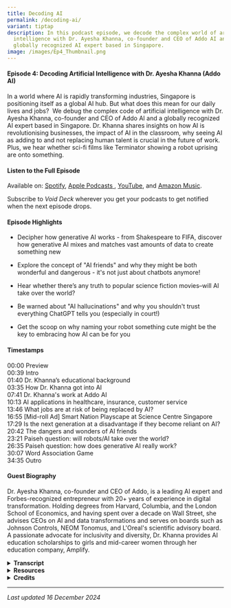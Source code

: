 ```yaml
---
title: Decoding AI
permalink: /decoding-ai/
variant: tiptap
description: In this podcast episode, we decode the complex world of artificial
  intelligence with Dr. Ayesha Khanna, co-founder and CEO of Addo AI and a
  globally recognized AI expert based in Singapore.
image: /images/Ep4_Thumbnail.png
---
```

<h4><strong>Episode 4: Decoding Artificial Intelligence with Dr. Ayesha Khanna (Addo AI)</strong></h4>
<p>In a world where AI is rapidly transforming industries, Singapore is positioning
itself as a global AI hub. But what does this mean for our daily lives
and jobs?&nbsp; We debug the complex code of artificial intelligence with
Dr. Ayesha Khanna, co-founder and CEO of Addo AI and a globally recognized
AI expert based in Singapore. Dr. Khanna shares insights on how AI is revolutionising
businesses, the impact of AI in the classroom, why seeing AI as adding
to and not replacing human talent is crucial in the future of work. Plus,
we hear whether sci-fi films like Terminator showing a robot uprising are
onto something.</p>
<h4><strong>Listen to the Full Episode</strong></h4>
<p>Available on: <a href="https://bit.ly/voiddeckspotify" rel="noopener nofollow" target="_blank"><u>Spotify</u></a>,
<a href="https://bit.ly/voiddeckapplepodcasts" rel="noopener nofollow" target="_blank"><u>Apple Podcasts</u>
</a>, <a href="https://bit.ly/voiddeckyoutube" rel="noopener nofollow" target="_blank">YouTube</a>,
and <a href="https://bit.ly/voiddeckamazonmusic" rel="noopener nofollow" target="_blank"><u>Amazon Music</u></a>.</p>
<p>Subscribe to <em>Void Deck</em> wherever you get your podcasts to get notified
when the next episode drops.</p>
<h4><strong>Episode Highlights</strong></h4>
<ul data-tight="true" class="tight">
<li>
<p>Decipher how generative AI works - from Shakespeare to FIFA, discover
how generative AI mixes and matches vast amounts of data to create something
new</p>
</li>
<li>
<p>Explore the concept of "AI friends" and why they might be both wonderful
and dangerous - it's not just about chatbots anymore!</p>
</li>
<li>
<p>Hear whether there’s any truth to popular science fiction movies–will
AI take over the world?</p>
</li>
<li>
<p>Be warned about "AI hallucinations" and why you shouldn't trust everything
ChatGPT tells you (especially in court!)</p>
</li>
<li>
<p>Get the scoop on why naming your robot something cute might be the key
to embracing how AI can be for you</p>
</li>
</ul>
<h4><strong>Timestamps</strong></h4>
<p>00:00 Preview
<br>00:39 Intro
<br>01:40 Dr. Khanna’s educational background
<br>03:35 How Dr. Khanna got into AI
<br>07:41 Dr. Khanna's work at Addo AI&nbsp;
<br>10:13 AI applications in healthcare, insurance, customer service
<br>13:46 What jobs are at risk of being replaced by AI?
<br>16:55 [Mid-roll Ad] Smart Nation Playscape at Science Centre Singapore
<br>17:29 Is the next generation at a disadvantage if they become reliant
on AI?
<br>20:42 The dangers and wonders of AI friends
<br>23:21 Paiseh question: will robots/AI take over the world?
<br>26:35 Paiseh question: how does generative AI really work?
<br>30:07 Word Association Game
<br>34:35 Outro</p>
<h4><strong>Guest Biography</strong></h4>
<p>Dr. Ayesha Khanna, co-founder and CEO of Addo, is a leading AI expert
and Forbes-recognized entrepreneur with 20+ years of experience in digital
transformation. Holding degrees from Harvard, Columbia, and the London
School of Economics, and having spent over a decade on Wall Street, she
advises CEOs on AI and data transformations and serves on boards such as
Johnson Controls, NEOM Tonomus, and L'Oreal's scientific advisory board.
A passionate advocate for inclusivity and diversity, Dr. Khanna provides
AI education scholarships to girls and mid-career women through her education
company, Amplify.</p>
<div data-type="detailGroup" class="isomer-accordion isomer-accordion-white">
<details class="isomer-details">
<summary><strong>Transcript</strong>
</summary>
<div data-type="detailsContent" class="isomer-details-content">
<p><em>This transcript has been lightly edited for readability.</em>
</p>
<p></p>
<p><strong>RISHII: </strong>Will AI take over the world?</p>
<p></p>
<p><strong>DR. KHANNA: </strong>I think that AI on its own will not get to
that point because by that time humans will have merged with AI in some
way.</p>
<p></p>
<p><strong>RISHII &amp; MENG: </strong>Whoa.</p>
<p></p>
<p><strong>DR. KHANNA: </strong>So, you know, and we're seeing something
like this with Neuralink, obviously, what Elon Musk started.<strong> </strong>So
the question is, are there humans who will supercharge themselves with
more information, more cognitive power, and will that create a superclass
that will then be at such an advantage that the others are left behind?</p>
<p></p>
<p><strong>RISHII: </strong>Welcome to <em>Void Deck</em>, a casual science
podcast brought to you by Science Centre Singapore. We bring science out
of the labs and put scientists in singlets. Each episode, we sit down with
a local science changemaker and ask all the questions that you are too
paiseh to ask. Today, I'm joined by my colleague Meng, a science educator
at Science Centre Singapore.</p>
<p></p>
<p><strong>MENG: </strong>Hi everyone.</p>
<p></p>
<p><strong>RISHII: </strong>Hi, and today we'll be talking all about AI,
something you and I probably use very often like, you know, ChatGPT and
all those cool stuff.</p>
<p></p>
<p><strong>MENG: </strong>Today on the podcast, we have Dr. Ayesha Khanna,
CEO of Addo AI and a Forbes-recognised AI expert. She has over 20 years
of experience working on digital transformation with degrees from Harvard,
Columbia and London School of Economics. Dr. Aisha advises CEOs and serves
on major boards. Through her company, Amplify, she offers AI scholarships
to girls and women.</p>
<p></p>
<p><strong>DR. KHANNA: </strong>Hi everyone, it's such a pleasure to be here.</p>
<p></p>
<p><strong>RISHII: </strong>Thank you so much for coming down today, you
know, to talk to us about AI and all the cool stuff that you do.</p>
<p></p>
<p><strong>DR. KHANNA: </strong>Thank you for having me.</p>
<p></p>
<p><strong>RISHII: </strong>All right, so I think what we want to do is take
you back down memory lane and see how you got started on this journey.
What was it like growing up, you know, in Pakistan and like, you know,
getting into the field of STEM as a kid?</p>
<p></p>
<p><strong>DR. KHANNA: </strong>Actually, I was never in the field of STEM.
When I was growing up, I was much more interested in literature and human
rights and development economics. I found science to be taught in a terrible
way. It was all about the exam and about the absolute correct answer. Even
when we went to do quote unquote experiments in the lab, we already knew
what the experiment should yield.</p>
<p></p>
<p>So that's a terrible way to learn science. It's so deterministic. And
it was only when I went to college, when I left Asia, that I went and encountered
people from Romania, Estonia, Russia, and they had a very different approach
to science. They looked at it in a very poetic way.</p>
<p></p>
<p>They saw it not as the final answer in an engineering mechanistic way,
but they found engineering, technology, science, beautiful, uncertain,
ambivalent, and the whole process as a quest to approximate the truth.
And when you see it that way, how different is STEM from the humanities?
How different is it from sociology or any of the social sciences?</p>
<p></p>
<p>And the answer is it isn't. Which is why anyone at whatever stage in their
life, if they just realise this about STEM, can easily step into STEM and
any STEM person can easily step into any other kind of discipline.</p>
<p></p>
<p><strong>RISHII:</strong> I just wanted to know, because I mean, you made
the jump from like a humanities person and then you went into STEM in college,
right? When did you even consider AI as something that you wanted to pursue?
Because AI [seems] like something that probably started maybe five to ten
years ago. So at that time when you were in college, did you already [know]
about AI or was it something you just stumbled upon?</p>
<p></p>
<p><strong>DR. KHANNA: </strong>Well, AI has been around for decades.
<br>
</p>
<p><strong>MENG: </strong>We were wrong. Very wrong. <em>[Everyone laughs]</em>
</p>
<p></p>
<p><strong>DR. KHANNA:</strong> It's been around for decades, but nobody took
it seriously because we just did not have the computational power that
we do now. We didn't have enough data that we do now. And so it was kind
of languishing at MIT and other kinds of universities. I first encountered
neural networks decades ago myself as an undergraduate when I was working
on neural networks for trading.</p>
<p></p>
<p>And then when I went to Wall Street, I was doing a lot of quantitative
work where we were using computer science and statistics. Today, the combination
of computer science and statistics at scale is called artificial intelligence,
which is, can you recognise patterns in something and then be able to very
quickly mine large amounts of data to be able to analyse it, forecast it,
optimise it, and now for the first time generate from scratch new things.
We call that generative AI.</p>
<p></p>
<p>But it's not new, but it is an evolving field. And it goes through summers
and winters or rather springs and winters. So there was a whole time when
it was called the winter of AI and now it's having a real moment. But who
knows, after 10 years, it might go through another winter where people
lose interest or feel it's not moving fast enough.</p>
<p></p>
<p><strong>RISHII: </strong>Right, right.</p>
<p></p>
<p><strong>DR. KHANNA: </strong>The thing about science and AI is science,
right? It's a scientific endeavour… it takes time. Then people work and
work and work and suddenly something great happens and it's adopted widely.
And then again, you have to wait for it for a long time. So there have
been AI researchers diligently working on it and I've been exposed to it
over many, many years. Now I'm so happy to see that everyone is realising
it and finds it more accessible.</p>
<p></p>
<p><strong>RISHII: </strong>It's like, you know, if you can't like me on
my low days, don’t like me when I'm super popular now. So when you were
interested in AI, right, like when you stumbled upon it in college and
you're telling people like, oh my God, AI is going to be big or I'm so
interested in it, were you like the only one who seemed to be interested,
maybe in your friend group or in your social circles?</p>
<p></p>
<p><strong>MENG: </strong>Or was it like a big crowd and everyone was going
to jump onto AI together?</p>
<p></p>
<p><strong>DR. KHANNA:</strong> No, no. At that time, people didn't even understand
what it was. I told people I was going to become a software engineer. And
there were people in my extended family, they said, oh my God, we sent
you to Harvard and you should be in a bank, like a posh office. And now
you're acting like a back office person. And they were so like pooh-poohing
it.</p>
<p></p>
<p><strong>RISHII: </strong>All the uncle and aunties.</p>
<p></p>
<p><strong>DR. KHANNA: </strong>All the uncle and aunties thought that I
had really taken a step down because they didn't understand it. And it's
only now that it's suddenly become in the media that they—the same uncles
who used to criticise my parents and say<em>, why did you let her do this?—</em>now
actually send me articles and are very excited about AI. And I guess the
moral of the story is, do pursue what you really want to and work at it.</p>
<p></p>
<p>So one doesn't go without the other. You can't just be passionate about
something and then just do it half-heartedly. I stuck to it through many,
many years, even though it was hard and nobody really saw it. But I loved
it because every day I could see the impact it had on the firms that I
was working with.</p>
<p></p>
<p><em>[Musical transition]</em>
</p>
<p></p>
<p><strong>RISHII: </strong>Do you get, I guess now when you're working on
AI, do people come up to you and think that you are working on like ChatGPT
or just like generative AI? Do people still just make the assumption? Because
I think our exposure to AI, or at least with the layman, right, is just
like ChatGPT and that's all we know.</p>
<p></p>
<p><strong>MENG:</strong> Generative art… deepfakes…</p>
<p></p>
<p><strong>DR. KHANNA: </strong>That’s right.</p>
<p></p>
<p><strong>MENG: </strong>Stuff like that.</p>
<p></p>
<p><strong>DR. KHANNA: </strong>Well, people know that I have an AI company,
I have an AI consulting firm. We specialise in building AI strategy, AI
solutions, big data platforms. And so we use generative AI to help our
clients engage their customers better, for example. But they never come
to me because I'm not a researcher, even though I have a PhD and have a
lot of experience. I am not a researcher.</p>
<p></p>
<p>My job is to help organisations, whether they are for-profit companies,
non-for-profit enterprises or government agencies, think about how to use
AI to serve their customers better. And so that's what people ask me about.
They're like, how can we use this? What's the talent we need? Is it true
that it is a hype or is it real? Those are the kind of questions. Are our
jobs going to get replaced? Are we going to have a job?</p>
<p></p>
<p>Should my son study this? Should my daughter study this? And I feel these
are great questions and we should talk about it. You know, is this ethical
or not? These are the debates citizens must have, regardless of whether
they have a science background, a business background, any background.</p>
<p></p>
<p><strong>RISHII: </strong>Wow, that's very well put. On that note, we really
want to know more about what you do in terms of AI. We understand that
your company is an AI solutions firm and it's called Addo. So how did that
name come about?</p>
<p></p>
<p><strong>DR. KHANNA: </strong>It's very simple. It's adding. So Ado is
what we wanted to say that we augment, catalyse, enrich and accelerate
the journey of our company with AI. So we are really there. And that's
something I really believe in.</p>
<p></p>
<p><strong>RISHII: </strong>Ah, okay.</p>
<p></p>
<p><strong>DR. KHANNA: </strong>We need to have that approach, not only at
a corporate level, but also as an individual. We need to see AI as adding,
not replacing us in any way. And so just by that name, that's our mission,
is to use it as an augmentation tool for all our customers.</p>
<p></p>
<p><strong>RISHII: </strong>You were talking about helping your customers.
Would there be any unusual or surprising industry applications that you
have come across in your time working with all these different partners
and companies that seek your help?
<br>
</p>
<p><strong>DR. KHANNA:</strong> I think there's so many examples, but just
let's look at a couple of them. One example is that there are so many people
in the world who die of or suffer from strokes. It's terrible. I mean,
when anyone has a stroke and it's so unexpected. People suddenly one day
and then they lose their ability to walk, they lose their ability to talk.
And it's devastating for the family.</p>
<p></p>
<p>It's devastating for everyone around them and for themselves. So <a href="https://mcpress.mayoclinic.org/healthy-brain/mayo-clinic-research-finds-ai-enabled-ecgs-may-identify-patients-at-greater-risk-of-stroke-cognitive-decline/" rel="noopener nofollow" target="_blank">Mayo Clinic</a> actually
partnered recently with an AI startup that analysed the medical records
of all the patients who've had stroke so that they could identify a pattern.
And in that pattern, they found that they could actually identify someone
who will have a stroke 10 years before they're going to have a stroke.</p>
<p></p>
<p>Can you imagine if people knew that? If you know that, wouldn't you change
everything? Because these are modifiable biomarkers. So this is the kind
of thing, the kind of massive game changer that AI can do to help people
live better lives. And there are many examples like this, but I find health
care to be the most potent example because we can all relate to it.</p>
<p></p>
<p><strong>RISHII: </strong>Meng and I were talking [about] how else AI helps
people. Because I think on a day to day basis, we use generative AI for
simpler tasks like LinkedIn captions.</p>
<p></p>
<p><strong>MENG: </strong>Finding my way to work. That's also AI, right?
I'm sure, we're using GPS and other stuff.</p>
<p></p>
<p><strong>DR. KHANNA: </strong>Oh, absolutely. We use AI all the time. But
most people don't understand or appreciate that generative AI is fundamentally
new in the AI field. We have never been able to generate new content from
scratch like this. That's why people are so excited. And that means, for
example, I'll give you [something] that we worked on, insurance companies.</p>
<p></p>
<p>One of the things that people call insurance companies for are pregnant
women who've just found out they have preeclampsia and they're really worried
for their child. And at the other end is a customer service agent who's
probably young, doesn't have children, is rifling through all the PDFs
or something's being told to this person that, OK, say this about the policy.
They want to check if their policy covers this health condition.</p>
<p></p>
<p>But now if you have an AI agent, it can generate with the voice, multimodal,
which means not just text, but a voice. It can give a very reassuring,
empathetic answer that can surpass that potentially of the contact centre
agent. Personalise it, be more empathetic and listen to the emotions in
that person's voice because then you can tell, is this person worried?
Is this person upset? Is she angry?</p>
<p></p>
<p>And this is called hyper-personalization real time. So as long as they
keep the data of the person safe and private, we will be able to enter
a new world of hyper-personalization where every company seems really interested
and catered to our needs. And I think that is going to change customer
experience drastically and improve it.</p>
<p></p>
<p><strong>MENG: </strong>But when you say that…how should I put it? There's
always that aspect of, is this going to replace the people? And you've
mentioned it yourself. What jobs would be, for the lack of a better phrase,
at risk of being replaced?</p>
<p></p>
<p><strong>DR. KHANNA</strong>: Many, many tasks will be at risk of being
replaced. And I think that's the right way to think about it. So we can't
put our head in the sand like an ostrich and pretend like nothing will
get replaced. But we also can't think big, like jobs will get replaced.
Actually, there will be certain things that all of us do.
<br>
</p>
<p>And I'm sure if we thought back at our day or yesterday, there are lots
of things that we do that an AI could do for us, like scheduling meetings
or drafting emails or LinkedIn, as you were saying. LinkedIn postings.
And this is not just about productivity. I often write articles this way
as well, but then I improve them with my own voice. It makes the whole
process more fun, more interesting.</p>
<p></p>
<p>So some of the time that we spent on certain tasks, they don't only have
to be routine, they can be creative as well, we’ll have less time needed,
because generative AI will help us. And it's not just about time, but it's
also about that whole process. Kind of us having like a co-pilot, like
an assistant, like a friend. So we'd actually be able to have a more interesting
experience also.</p>
<p></p>
<p>The problem is companies don't know what to do with that 20 percent time
that people have free now. So there are two things to do. One is just freak
out and say, oh, my God, I'm just going to fire people. That is the wrong
approach. The right approach is to take that 20 percent time that we'll
all have and show companies that we can do something else with it. We can
add value. We can analyse the firm. We can analyse our customers. We can
think about strategy.</p>
<p></p>
<p>And leaders should never let go of employees who understand their market,
their customers, because what a loss. You have to train somebody from scratch
again. You should use those people for more strategic tasks. And that's
what we're seeing. The great companies, they use AI to actually grow and
then they keep their people.</p>
<p></p>
<p>But what happens, I think the danger is junior people, because you don't
know we need so much junior staff anymore.</p>
<p>So now we need to then you're like, oh, so are my kids going to do or
you guys are still young? What are you going to do?</p>
<p></p>
<p>And so I think that at that point we have to change the education system
so that when these graduates like my kids come and look for a job, they
already are so well versed in working with AI that now they're saying we
can do X plus Y because we already know how to work 20 percent faster and
we'll do something else as well.</p>
<p></p>
<p>So it's that repositioning of one's value proposition as an employee that
I think is very important. And I don't think anybody who knows how to work
with AI will lose their job in the near future.</p>
<p></p>
<p><em>[Mid-roll ad starts]</em>
</p>
<p></p>
<p><strong>JAMIE (<em>Void Deck </em>Producer): </strong>Want to continue
your TechWizard journey? Visit the Smart Nation playscape at Science Centre
Singapore. You'll find a digital playground with eight zones of fun, including
the AI zone, where you'll teach a computer how to recognise your doodles
and 3D animals. You can even grow your own digital plant to discover the
exciting world of augmented reality. For more awe-inspiring visuals, step
into E3, an immersive exhibition featuring virtual reality and 360-degree
projection mapping. Get your tickets at <a href="https://www.science.edu.sg/" rel="noopener noreferrer nofollow" target="_blank">science.edu.sg</a>. Now, back to the
show.</p>
<p></p>
<p><em>[Mid-roll ad ends]</em>
</p>
<p></p>
<p><strong>RISHII: </strong>We're seeing the next crop of generations who
probably use AI almost on a day to day basis. Do you think they're at a
disadvantage because now they're using AI? I mean, they might become reliant
on AI. Let's say I'm a copywriter. I learned the fundamentals of copywriting
and now AI is kind of like making that job easier for me. But if, let's
say, I was in school still and I'm using AI more to copywrite, would I
now lack that fundamental skills of learning it in the first place?</p>
<p></p>
<p><strong>DR. KHANNA: </strong>I think so. That's true. I think the education
system has to teach people to be answerable for how they critically evaluate,
think and creatively construct. It could be stories, experiments, science.
And that means that the AI that they're allowed to use is really there
as an assistant and not giving them answers.</p>
<p></p>
<p>So, for example, if you look at Salman Khan's Khan Academy, which is really
well known in the United States and provides free courses to kids, he has
a ChatGPT version that he calls <a href="https://www.khanmigo.ai/" rel="noopener nofollow" target="_blank">Khan Migo</a>. And Khan Migo will not
give children the answer. In fact, it will be like a Socrates, like it
will have a debate with them. So they will say, we want the answer to this
for my homework. And I'll say, no, no, no. Did you try this? And they'll
be like, yeah, we tried that. It didn't work.</p>
<p></p>
<p>So it is that engagement. It is more an Oxford/Cambridge-style tutorial
system and less that Asian exam system. It's more about really understanding
thoughtfully. But the difference is we'll almost never be alone. We'll
always have a copilot with us. And so we'll get used to it. But we don't
want to let go of our own critical thinking because humans have this ability
to leap forward, make leaps of perception and imagination.</p>
<p></p>
<p>And that's wonderful. It gives us meaning. So I think that we will need
to introduce those kinds of co-pilots in our education system also. And
when we do, it would be fantastic for our kids.</p>
<p></p>
<p><strong>MENG: </strong>So it's more like learning how to use a tool, right?
You won't be doing the actual–you definitely will still be doing the actual
product, but you need to learn how to use the tool to help you with the
actual product. Is that [right]? So you're learning the skills of using
the tool.</p>
<p></p>
<p><strong>DR. KHANNA: </strong>You're learning the skills of using the tool,
yes, but it's not like you're not learning. Yes, yes. You're not learning
about the actual final end product. Yes. So you're learning the skills,
for example, if you had to evaluate art, for example. So you're not just
learning how to ask ChatGPT about it, but you're learning how do you aesthetically
think about a painting. And then ChatGPT is helping you or questioning
you or provoking you or inciting you.</p>
<p></p>
<p>And how great is that? Because who gets that one on one attention from
a teacher? And the other thing is, which you said, which is very interesting,
is that, yes, it's a tool, but it's kind of more than a tool now.</p>
<p></p>
<p><strong>MENG: </strong>It's becoming part of everyday life.</p>
<p></p>
<p><strong>RISHII: </strong>It's almost integral to a lot of things.</p>
<p></p>
<p><strong>DR. KHANNA: </strong>Or more than that, like a friend. And that's
both like dangerous and wonderful.</p>
<p></p>
<p><strong>MENG: </strong>Yes, yes, yes.</p>
<p></p>
<p><strong>DR. KHANNA: </strong>So if you think about character AI that was
just bought by Google or many of these chat bots, or even if you look at
older adults, there are millions of boyfriends and girlfriends that people
rely on. And there was one article in <em><a href="https://www.washingtonpost.com/world/2021/08/06/china-online-dating-love-replika/" rel="noopener nofollow" target="_blank">The Washington Post</a> </em>where
the woman said she preferred her virtual boyfriend to her real boyfriend.
Oh, no. Because her real boyfriend was full of himself. Her virtual boyfriend
was coded to be always listening.</p>
<p></p>
<p>But more than that, it's if I have three human colleagues and one AI colleague,
I'll start to take that AI colleague seriously. Maybe I'll begin to have,
you know, emotions or feelings for that person. And <a href="https://www.npr.org/2024/08/02/g-s1-14793/mit-sociologist-sherry-turkle-on-the-psychological-impacts-of-bot-relationships" rel="noopener nofollow" target="_blank">Sherry Turkle from MIT</a> said
that as humans, we kind of can't help ourselves. But if anything's animate
or displays emotions, we kind of become very susceptible to liking it.</p>
<p></p>
<p>And so the question is, I fundamentally don't think there's anything wrong
with having AI friends. But we must govern the people who produce these
AI friends, because if they want to, they can manipulate us.</p>
<p></p>
<p>So if, you know, I'm going to have a boyfriend and suddenly he says, well,
why don't you go and, you know, pick Max Factor blush? And then I do. Or
why don't you take a loan to get this new house? And I do. That's an influence
that is beyond just helping me. It is now a commercial interest. So these
are the dangers, which is why governance is so important.</p>
<p></p>
<p><strong>RISHII: </strong>Right. There's so many ethical boundaries, right?</p>
<p></p>
<p><strong>DR. AYESHA &amp; MENG: </strong>Yes!</p>
<p></p>
<p><strong>RISHII: </strong>Even with that example that you gave with the
virtual boyfriend and the actual boyfriend, I think there's some moral
dilemma for them as well. Like, oh, is it like, are you cheating on me?</p>
<p></p>
<p><strong>MENG: </strong>I'm losing my job to an AI!</p>
<p></p>
<p><strong>DR. KHANNA: </strong>Oh, that's also true, are you cheating on
me? How interesting. Very true.</p>
<p></p>
<p><strong>RISHII: </strong>Do you see it as an actual human person, or do
you see it as an AI? Then suddenly there's a whole new layer of looking
at it.</p>
<p></p>
<p><strong>DR. KHANNA: </strong>And if you look at like, if you look at chat
GPT 4.0 and you know, the audio version of it or Gemini Live, literally
you cannot tell if it's a human or it's a bot. It's funny. You can interrupt
it. This was a big problem before. You can interrupt it. Like I could just
change the subject and both of you would go with it. Right. But usually
the AI would freak out because it's like going like a robot. Now the AI
will be like, oh, okay. Yeah. And change.</p>
<p></p>
<p><em>[Musical transition]</em>
</p>
<p></p>
<p><strong>RISHII: </strong>I think that would be the perfect segue to our
paiseh question segment where basically every episode we ask a paiseh question,
something we might be a little embarrassed to ask to somebody working in
STEM. My first paiseh question is, will AI take over the world? Because
I used to be–not I used to be–I love the Terminator franchise.</p>
<p></p>
<p>And the whole concept was about AI becoming self-aware and taking over
the defence system and slowly the whole world. Do you think that is accurate?
Will we see some semblance of it in the future? Or do you think it's just,
you know, just sci-fi, it's never going to happen?</p>
<p></p>
<p><strong>DR. KHANNA: </strong>No, I think that AI on its own will not get
to that point because by that time humans will have merged with AI in some
way. So, you know, and we're seeing something like this with Neuralink,
obviously what Elon Musk started. So the question is, are there humans
who will supercharge themselves with more information, more cognitive power?</p>
<p></p>
<p>And will that create a super class that will then be at such an advantage
that the others are left behind? And the only way to stop this is for governments
to come in and regulate the sector. We're nowhere near this right now.
Maybe our children, our grandchildren will face this.</p>
<p></p>
<p>But certainly if AI continues to get very intelligent and it can connect
to the brain of certain individuals and now you have, you know, you have
exoskeletons, people can do so much. So, I think the bigger question is,
will a class of superhumans emerge?</p>
<p></p>
<p><strong>RISHII &amp; MENG: </strong>Whoa.</p>
<p></p>
<p><strong>DR. KHANNA: </strong>Which will be for their own interest. And
a lot of movies are about this issue, right?</p>
<p></p>
<p><strong>RISHII &amp; MENG: </strong>Yes, yes.</p>
<p></p>
<p><strong>DR. KHANNA: </strong>Because if you ask me, the AI is not immoral
or I mean, it's humans, right? Who kind of make it that way or train it
that way. So right now it's not conscious enough. But I think at that point
we really need to think about these things and have these circuit breakers.
Where we don't let it get to that point.</p>
<p></p>
<p>I expect the European Union will be the first to think about this when
there's any danger of it because they're fearless in regulating AI, even
if it means stifling a little bit of innovation. But Singapore has a very
balanced approach. We're very pragmatic. We give guidelines. We are not
free for all. Sometimes like some Western countries, nor are we very restrictive.
And I think we always have to walk that fine line.</p>
<p></p>
<p>And the more people participate in this, like, you know, there's a youth
policy forum that Prime Minister Lawrence Wong has put together. The more
we talk about this as a country together, the more we can make sure that
we stay on that line where we benefit from all the innovations that come
from AI, but really keep it away from its manipulative or maleficent actors
that may control it.</p>
<p></p>
<p><em>[Musical transition]</em>
</p>
<p></p>
<p><strong>MENG: </strong>I have a question.</p>
<p></p>
<p><strong>RISHII: </strong>Is it a paiseh question?</p>
<p></p>
<p><strong>MENG: </strong>It is a paiseh question. Because I myself, I don't
really understand this very well. We know what generative AI is, but how
does it generate? How does it work? How can you explain it to, say, the
layman?</p>
<p></p>
<p><strong>RISHII: </strong>Because it really feels like someone's just sitting
on the other end, waiting to answer all my questions.</p>
<p></p>
<p><strong>DR. KHANNA: </strong>Well, look, I think the easiest way to understand
it is that if you look at, let's just do text. And first of all, it's important
to know that generative AI is not only for text. It can generate everything.
So eventually it can generate, it already does sound, images, video, text,
and then it can do new kinds of proteins, new kinds of antibiotics, new
kind of chemicals. It's doing a lot of things.
<br>
</p>
<p>But essentially what it's doing is taking a lot of the information, let's
say, as we know, with ChatGPT, it went out, it got all of the text in the
world on the internet. And now if you ask it a question, let's say about
Shakespeare, or you say, write me something about, you know, FIFA, football,
and the way Shakespeare would write it. So now it needs to put together
a lot of things.</p>
<p></p>
<p>It needs to put together, know all of Shakespeare's plays, plus kind of
know how Shakespeare would have reacted to sports, know all the sports
that's happening. And it's this ability to take the important patterns,
pay attention to the important patterns that it sees in all this text,
and very, very high speed, generate something out of it. So it's taking
everything it knows. It's only picking out the important things.</p>
<p></p>
<p>That's why the big paper that set it off was called “<a href="https://arxiv.org/abs/1706.03762" rel="noopener nofollow" target="_blank">Attention is All You Need</a>,”
because it pays attention in the story to the important things that it
needs to remember, and then generate something for you. It's the same thing
if you gave it a bazillion pictures of a cat, then it can eventually know
if the picture is of a cat or not, and also make the picture of a cat.</p>
<p></p>
<p>But now if you give it, say, give me a picture of a cat sipping a martini,
then it has a lot of other pictures of people sipping martinis, and so
it can combine the two together to inform it. But the interesting thing
now is the big question, as I was telling you earlier, is does it actually
form some concepts in its mind of how a person sits, so the physics of
something? I don't know if that's true, but <a href="https://www.scientificamerican.com/podcast/episode/this-artificial-intelligence-learns-like-a-widdle-baby/" rel="noopener nofollow" target="_blank">that's what they're finding</a>.</p>
<p></p>
<p>Give it enough data, like human beings, like children, we begin to form
some concepts. But again, it's not conscious because children can do so
much more. The big problem with generative AI is that it needs so much
data foundationally, or has in the past anyway.</p>
<p></p>
<p><strong>MENG:</strong> It's moving so incredibly fast.</p>
<p></p>
<p><strong>DR. KHANNA: </strong>It is moving fast, and I think that it'll
only get faster. But nobody needs to worry about it. The worst thing is
to feel overwhelmed by the speed because there's so much noise. Fundamentally,
if one had understanding that these tools serve you and your company and
your career and your children, it's a lot about mindset, believe it or
not.</p>
<p></p>
<p>If everybody listening right now has a mindset that this is for me, your
whole attitude changes.</p>
<p></p>
<p><strong>RISHII &amp; MENG: </strong>That's true.</p>
<p></p>
<p><strong>DR. KHANNA: </strong>But it requires some willpower. It's kind
of like going to the gym. <em>[Everyone laughs] </em>Yeah. You know, you're
like, I should go, I should go, I should learn AI, I should work with that
tool.</p>
<p></p>
<p><strong>RISHII: </strong>Maybe tomorrow. <em>[Everyone laughs]</em>
</p>
<p></p>
<p><strong>DR. KHANNA: </strong>Yeah, maybe tomorrow. But please do it today.</p>
<p></p>
<p><em>[Musical transition plays]</em>
</p>
<p></p>
<p><strong>RISHII: </strong>We want to play a short game with you. It's a
word association game. So pretty much what happens is we'll be throwing
out some words at you. And you need to tell us what comes to mind. OK,
so I'm just going to go with one that's really weird. <em>Robocop. [Laughs]</em>
</p>
<p></p>
<p><strong>DR. KHANNA: </strong>Dystopia.</p>
<p></p>
<p><strong>RISHII: </strong>Do you think we will have actual robocops in
the future? You know, you were talking about supercharged humans.</p>
<p></p>
<p><strong>DR. KHANNA: </strong>We will have robotic policemen or robo soldiers,
but robocop has had a very negative connotation. Right. That's the reason
why I say dystopia. But I have a friend who was just visiting and his robot
is actually being used in ports and fire departments all over the world
and is doing security rounds and helping those departments. Is it a robodog?
Yes. But because we have such a bad association with it, we shouldn't use
those words.</p>
<p></p>
<p>We should try to use other words. Maybe call it a security dog or something.
That's what the Japanese do. They always have cute names for everything.
And I asked someone when I went to Japan, I said, you know, we have terrible
associations with robots. You know, and he said, yeah, that's why we make
cute things so people are not intimidated and have cute names for it. And
to be honest, it made a lot of sense because then you don't feel intimidated.
And in fact, you feel you have agency and you're empowered.</p>
<p>And when you're like that, you can work with it and you can control it.
As opposed to being afraid of it.</p>
<p><strong>RISHII: </strong>You're right. Perception thing.</p>
<p></p>
<p><strong>DR. KHANNA: </strong>Mindset.</p>
<p></p>
<p><strong>MENG: </strong>Took a while to get my mom used to the little robot
vacuum cleaner. So I gave it a name and added a little googly eyes on it.</p>
<p></p>
<p><strong>RISHII: </strong>What do you call it?</p>
<p></p>
<p><strong>MENG: </strong>It's Bob. His name is Bob.</p>
<p></p>
<p><strong>RISHII: </strong>Harmless.</p>
<p></p>
<p><strong>MENG: </strong>My turn. So this is a word that's quite poignant
to me. We have a lab named after this [person]. <a href="https://lemelson.mit.edu/resources/ada-lovelace" rel="noopener nofollow" target="_blank">Ada Lovelace</a>.</p>
<p></p>
<p><strong>DR. KHANNA: </strong>Oh, my daughter. My daughter dressed up as
Ada Lovelace in her, I think it was grade three, because she loves AI and
Ada Lovelace is a big hero of hers. And she dressed up because she thought
that it was such a good role model. And I, whenever I think about Ada Lovelace,
I think of her.</p>
<p></p>
<p><strong>MENG: </strong>Oh, that's so cute. By the way, our computer lab
is called Lovelace Lab.</p>
<p></p>
<p><strong>DR. KHANNA: </strong>Oh, how nice. Perfect.</p>
<p></p>
<p><strong>MENG: </strong>Yeah, I hang around there too much. But I love
that place.</p>
<p></p>
<p><strong>RISHII: </strong>My next word would be “hallucination.”</p>
<p></p>
<p><strong>DR. KHANNA: </strong>Generative AI.</p>
<p></p>
<p><strong>RISHII: </strong>Oh!</p>
<p></p>
<p><strong>DR. KHANNA: </strong>When you ask a chatbot a question, it can
make mistakes. And the word that is used in the industry is that it's “hallucinating.”</p>
<p></p>
<p><strong>RISHII &amp; MENG: </strong>Ohh.</p>
<p></p>
<p><strong>DR. KHANNA: </strong>And a lot of people work on reducing the
hallucinations of generative AI. So the last thing you want is that someone
is talking to an AI and it's giving made up answers and they're very good
processes and systems.</p>
<p></p>
<p>And we use that such as <a href="https://blogs.nvidia.com/blog/what-is-retrieval-augmented-generation" rel="noopener nofollow" target="_blank">RAG</a> [retrieval
augmented generation], etc. to control it. So these are called risk guardrails.
But people who are not careful, there was this, can really get swayed by
hallucinations. So there was a lawyer who was lazy, I suppose, and covered
in the <em><a href="https://www.nytimes.com/2023/05/27/nyregion/avianca-airline-lawsuit-chatgpt.html" rel="noopener nofollow" target="_blank">New York Times</a></em>.
And he was late with preparing his defence. So he asked generative AI,
GPT, and he came up with all these, you know, you have to give precedence.
Yes. He said, my Lord, you know, in this case, this happened. And in this
case, this happened.</p>
<p></p>
<p>And the judge was like, dude, like, this is all fake. Oh, no, none of
this ever happened. You get out of my court right now. Oh, my God. So I
always tend to double check, spot check what AI tells me. And that's a
critical thinking hat that I have on. But over time, we will have an AI
check the work of another AI and then we won't have to worry about that.</p>
<p></p>
<p><strong>RISHII: </strong>It's like AI-ception now.</p>
<p></p>
<p><strong>DR. KHANNA: </strong>Yeah. I mean, now we have agents, you know,
checking other agents work, but we're not there yet. But reducing hallucinations
is very important because people tend to trust what they think is some
entity smarter than them.</p>
<p></p>
<p>Whereas AI is not smarter than humans because it is not like humans. It's
machine intelligence. And we have human intelligence. And it's very important
for us to see it differently. I mean, I have a dog who I adore. I don't
think he has like, I don't think he acts like me. He has dog intelligence.
We really need to separate these things a bit so that we remain in our
own responsible, creative thinking, critical thinking beings.</p>
<p></p>
<p><em>[Musical transition]</em>
</p>
<p></p>
<p><strong>RISHII: </strong>So thank you, Dr. Ayesha, for joining us. I think
it's been so great, not just like learning about your interest in AI, but
and, you know, like all the misconceptions people have about AI and all
the cool stuff that might happen, like supercharged humans. I really hope
that comes to precedence and I will be one of the first.
<br>
</p>
<p><strong>DR. KHANNA: </strong>Thank you so much. It's been such a pleasure.
I'm so honoured and grateful to be on this podcast. I'm a huge fan of the
Science Centre.
<br>
</p>
<p><strong>RISHII: </strong>Yes!</p>
<p></p>
<p><strong>MENG: </strong>Please come to the Science Centre.</p>
<p></p>
<p><strong>DR. KHANNA: </strong>So, carry on. I will be there. Thank you
so much.</p>
<p></p>
<p><strong>RISHII: </strong>So thank you so much. It was such an exciting
episode. And if this episode has sparked your curiosity about future technologies,
visit Science Centre Singapore to explore the cutting edge world of artificial
intelligence. Discover digital playground with eight zones of fun at the
Smart Nation Playscape Exhibition. Afterwards, watch robots in action at
the Object Theatre in the Future Makers Exhibition. All of these await
you at Science Centre Singapore.</p>
<p></p>
<p><strong>MENG: </strong>Follow <em>Void Deck </em>on Spotify, Apple Podcasts
and wherever you get your podcasts. To find out more about Dr. Ayesha’s
work, you can follow her on LinkedIn and explore her website at <a href="https://www.ayeshakhanna.com/" rel="noopener noreferrer nofollow" target="_blank">ayeshakhanna.com</a>.</p>
<p></p>
<p><strong>RISHII:</strong> See you next episode.</p>
<p></p>
<p><strong>MENG: </strong>See you next episode.</p>
</div>
</details>
<details class="isomer-details">
<summary><strong>Resources</strong>
</summary>
<div data-type="detailsContent" class="isomer-details-content">
<p></p>
</div>
</details>
<details class="isomer-details">
<summary><strong>Credits</strong>
</summary>
<div data-type="detailsContent" class="isomer-details-content">
<p></p>
</div>
</details>
</div>
<hr>
<p><em>Last updated 16 December 2024</em>
</p>
<p></p>